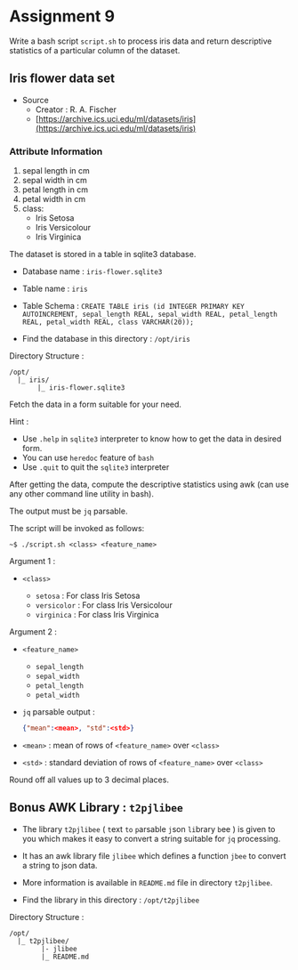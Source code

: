 # Assignment 9

Write a bash script ` script.sh ` to process iris data and return descriptive statistics of a particular column of the dataset.

## Iris flower data set

* Source
    - Creator : R. A. Fischer
    - [https://archive.ics.uci.edu/ml/datasets/iris](https://archive.ics.uci.edu/ml/datasets/iris)

### Attribute Information

1. sepal length in cm
2. sepal width in cm
3. petal length in cm
4. petal width in cm
5. class:
    - Iris Setosa
    - Iris Versicolour
    - Iris Virginica

The dataset is stored in a table in sqlite3 database.
* Database name : ` iris-flower.sqlite3 `
* Table name : ` iris `
* Table Schema : `CREATE TABLE iris (id INTEGER PRIMARY KEY AUTOINCREMENT, sepal_length REAL, sepal_width REAL, petal_length REAL, petal_width REAL, class VARCHAR(20));`

* Find the database in this directory : `/opt/iris`

Directory Structure :

```tree
/opt/
  |_ iris/
       |_ iris-flower.sqlite3
```

Fetch the data in a form suitable for your need.

Hint :

* Use ` .help ` in ` sqlite3 ` interpreter to know how to get the data in desired form.
* You can use ` heredoc ` feature of ` bash `
* Use ` .quit ` to quit the ` sqlite3 ` interpreter

After getting the data, compute the descriptive statistics using awk (can use any other command line utility in bash).

The output must be `jq` parsable.

The script will be invoked as follows:

```terminal
~$ ./script.sh <class> <feature_name>
```

Argument 1 :

* ` <class> `

    - ` setosa ` : For class Iris Setosa
    - ` versicolor ` : For class Iris Versicolour
    - ` virginica ` : For class Iris Virginica

Argument 2 :

* ` <feature_name> `
    
    - ` sepal_length `
    - ` sepal_width `
    - ` petal_length `
    - ` petal_width `

* ` jq ` parsable output :

    ```json
    {"mean":<mean>, "std":<std>}
    ```

* ` <mean> ` : mean of rows of ` <feature_name> ` over ` <class> `
* ` <std> ` : standard deviation of rows of ` <feature_name> ` over ` <class> `

Round off all values up to 3 decimal places.

## Bonus AWK Library : ` t2pjlibee `

* The library ` t2pjlibee ` ( ` t `ext ` to ` ` p `arsable ` j `son ` li `brary ` b `ee ) is given to you which makes it easy to convert a string suitable for ` jq ` processing.

* It has an awk library file ` jlibee ` which defines a function ` jbee ` to convert a string to json data.

* More information is available in ` README.md ` file in directory ` t2pjlibee `.

* Find the library in this directory : ` /opt/t2pjlibee `

Directory Structure :

```tree
/opt/
  |_ t2pjlibee/
        |- jlibee
        |_ README.md
```
